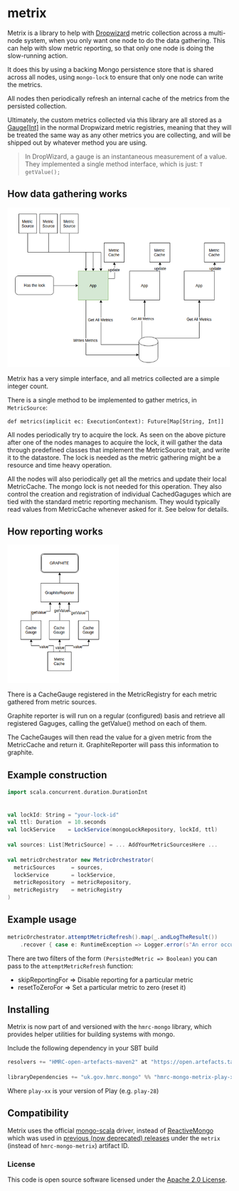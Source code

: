 
# metrix

Metrix is a library to help with [Dropwizard](https://metrics.dropwizard.io) metric collection across a multi-node system,
when you only want one node to do the data gathering. This can help with slow metric reporting, so that only one node is
doing the slow-running action.

It does this by using a backing Mongo persistence store that is shared across all nodes, using `mongo-lock` to ensure
that only one node can write the metrics.

All nodes then periodically refresh an internal cache of the metrics from the persisted collection.

Ultimately, the custom metrics collected via this library are all stored as a [Gauge[Int]](https://metrics.dropwizard.io/3.1.0/getting-started/#gauges)
in the normal Dropwizard metric registries, meaning that they will be treated the same way as any other metrics you are
collecting, and will be shipped out by whatever method you are using.

> In DropWizard, a gauge is an instantaneous measurement of a value. They implemented a single method interface, which is just:
> `T getValue();`

## How data gathering works
<img src="https://github.com/hmrc/hmrc-mongo/blob/main/hmrc-mongo-metrix-play-28/diagrams/metrixDataGathering.png" width="500" alt="Metric Gathering">

Metrix has a very simple interface, and all metrics collected are a simple integer count.

There is a single method to be implemented to gather metrics, in `MetricSource`:

```
def metrics(implicit ec: ExecutionContext): Future[Map[String, Int]]
```

All nodes periodically try to acquire the lock. As seen on the above picture after one of the nodes manages to acquire the
lock, it will gather the data through predefined classes that implement the MetricSource trait, and write it to the datastore.
The lock is needed as the metric gathering might be a resource and time heavy operation.

All the nodes will also periodically get all the metrics and update their local MetricCache. The mongo lock is not needed
for this operation. They also control the creation and registration of individual CachedGaguges which are tied with the standard metric reporting mechanism. They would typically read values from MetricCache whenever asked for it. See below for details.

## How reporting works

<img src="https://github.com/hmrc/hmrc-mongo/blob/main/hmrc-mongo-metrix-play-28/diagrams/metricReportingMechanism.png" width="250" alt="Metric Reporting">

There is a CacheGauge registered in the MetricRegistry for each metric gathered from metric sources.

Graphite reporter is will run on a regular (configured) basis and retrieve all registered Gaguges, calling the
getValue() method on each of them.

The CacheGauges will then read the value for a given metric from the MetricCache and return it. GraphiteReporter will pass
this information to graphite.

## Example construction
``` scala
import scala.concurrent.duration.DurationInt


val lockId: String = "your-lock-id"
val ttl: Duration  = 10.seconds
val lockService    = LockService(mongoLockRepository, lockId, ttl)

val sources: List[MetricSource] = ... AddYourMetricSourcesHere ...

val metricOrchestrator new MetricOrchestrator(
  metricSources     = sources,
  lockService       = lockService,
  metricRepository  = metricRepository,
  metricRegistry    = metricRegistry
)
```
## Example usage
``` scala
metricOrchestrator.attemptMetricRefresh().map(_.andLogTheResult())
    .recover { case e: RuntimeException => Logger.error(s"An error occurred processing metrics: ${e.getMessage}", e) }
```

There are two filters of the form `(PersistedMetric => Boolean)` you can pass to the `attemptMetricRefresh` function:

 * skipReportingFor => Disable reporting for a particular metric
 * resetToZeroFor   => Set a particular metric to zero (reset it)

## Installing

Metrix is now part of and versioned with the `hmrc-mongo` library, which provides helper utilities for building systems with mongo.

Include the following dependency in your SBT build

``` scala
resolvers += "HMRC-open-artefacts-maven2" at "https://open.artefacts.tax.service.gov.uk/maven2"

libraryDependencies += "uk.gov.hmrc.mongo" %% "hmrc-mongo-metrix-play-xx" % "[INSERT-VERSION]"
```

Where `play-xx` is your version of Play (e.g. `play-28`)

## Compatibility
Metrix uses the official [mongo-scala](https://mongodb.github.io/mongo-scala-driver/) driver, instead of [ReactiveMongo](https://github.com/ReactiveMongo/ReactiveMongo)
which was used in [previous (now deprecated) releases](https://github.com/hmrc/metrix) under the `metrix` (instead of `hmrc-mongo-metrix`) artifact ID.

### License

This code is open source software licensed under the [Apache 2.0 License]("http://www.apache.org/licenses/LICENSE-2.0.html").
